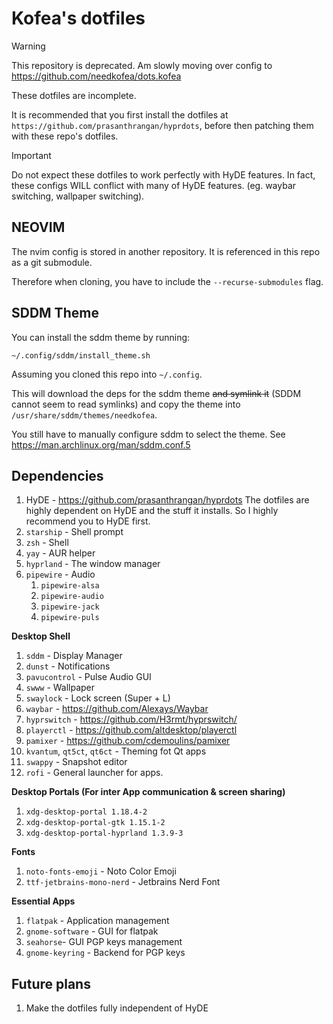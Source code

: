 # Kofea's dotfiles

> [!WARNING]
> This repository is deprecated. 
> Am slowly moving over config to https://github.com/needkofea/dots.kofea
>

These dotfiles are incomplete.

It is recommended that you first install the dotfiles at `https://github.com/prasanthrangan/hyprdots`, before then patching them with these repo's dotfiles.

> [!IMPORTANT]
> Do not expect these dotfiles to work perfectly with HyDE features.
> In fact, these configs WILL conflict with many of HyDE features. (eg. waybar switching, wallpaper switching).

## NEOVIM
The nvim config is stored in another repository. It is referenced in this repo as a git submodule.

Therefore when cloning, you have to include the `--recurse-submodules` flag.

## SDDM Theme
You can install the sddm theme by running:
```
~/.config/sddm/install_theme.sh
```
Assuming you cloned this repo into `~/.config`.

This will download the deps for the sddm theme 
~~and symlink it~~ (SDDM cannot seem to read symlinks) and copy the theme into `/usr/share/sddm/themes/needkofea`.



You still have to manually configure sddm to select the theme. See https://man.archlinux.org/man/sddm.conf.5


## Dependencies
1. HyDE - https://github.com/prasanthrangan/hyprdots
   The dotfiles are highly dependent on HyDE and the stuff it installs. So I highly recommend you to HyDE first.
2. `starship` - Shell prompt
3. `zsh` - Shell
4. `yay` - AUR helper
5. `hyprland` - The window manager
6. `pipewire` - Audio
    1. `pipewire-alsa` 
    2. `pipewire-audio` 
    3. `pipewire-jack` 
    4. `pipewire-puls` 


**Desktop Shell**
1. `sddm` - Display Manager 
2. `dunst` - Notifications
3. `pavucontrol` - Pulse Audio GUI
4. `swww` - Wallpaper
5. `swaylock` - Lock screen (Super + L)
6. `waybar` - https://github.com/Alexays/Waybar
7. `hyprswitch` - https://github.com/H3rmt/hyprswitch/
8. `playerctl` - https://github.com/altdesktop/playerctl
9. `pamixer` - https://github.com/cdemoulins/pamixer
10. `kvantum`, `qt5ct`, `qt6ct` - Theming fot Qt apps
11. `swappy` - Snapshot editor
12. `rofi` - General launcher for apps.

**Desktop Portals (For inter App communication & screen sharing)**
1. `xdg-desktop-portal 1.18.4-2`
2. `xdg-desktop-portal-gtk 1.15.1-2`
3. `xdg-desktop-portal-hyprland 1.3.9-3`

**Fonts**
1. `noto-fonts-emoji` - Noto Color Emoji
2. `ttf-jetbrains-mono-nerd` - Jetbrains Nerd Font

**Essential Apps**
1. `flatpak` - Application management
2. `gnome-software` - GUI for flatpak
3. `seahorse`- GUI PGP keys management
4. `gnome-keyring` - Backend for PGP keys


## Future plans
1. Make the dotfiles fully independent of HyDE
